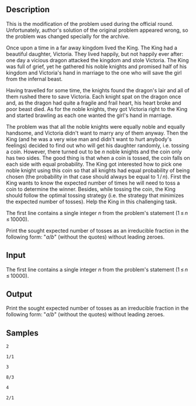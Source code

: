 ## Description

<div><p><span class="tex-font-style-it">This is the modification of the problem used during the official round. Unfortunately, author's solution of the original problem appeared wrong, so the problem was changed specially for the archive.</span></p><p>Once upon a time in a far away kingdom lived the King. The King had a beautiful daughter, Victoria. They lived happily, but not happily ever after: one day a vicious dragon attacked the kingdom and stole Victoria. The King was full of grief, yet he gathered his noble knights and promised half of his kingdom and Victoria's hand in marriage to the one who will save the girl from the infernal beast.</p><p>Having travelled for some time, the knights found the dragon's lair and all of them rushed there to save Victoria. Each knight spat on the dragon once and, as the dragon had quite a fragile and frail heart, his heart broke and poor beast died. As for the noble knights, they got Victoria right to the King and started brawling as each one wanted the girl's hand in marriage.</p><p>The problem was that all the noble knights were equally noble and equally handsome, and Victoria didn't want to marry any of them anyway. Then the King (and he was a very wise man and didn't want to hurt anybody's feelings) decided to find out who will get his daughter randomly, i.e. tossing a coin. However, there turned out to be <span class="tex-span"><i>n</i></span> noble knights and the coin only has two sides. The good thing is that when a coin is tossed, the coin falls on each side with equal probability. The King got interested how to pick one noble knight using this coin so that all knights had equal probability of being chosen (the probability in that case should always be equal to <span class="tex-span">1 / <i>n</i></span>). First the King wants to know the expected number of times he will need to toss a coin to determine the winner. Besides, while tossing the coin, the King should follow the optimal tossing strategy (i.e. the strategy that minimizes the expected number of tosses). Help the King in this challenging task.</p></div><div class="input-specification"><p>The first line contains a single integer <span class="tex-span"><i>n</i></span> from the problem's statement (<span class="tex-span">1 ≤ <i>n</i> ≤ 10000</span>).</p></div><div class="output-specification"><p>Print the sought expected number of tosses as an irreducible fraction in the following form: "<span class="tex-span"><i>a</i></span><span class="tex-font-style-tt">/</span><span class="tex-span"><i>b</i></span>" (without the quotes) without leading zeroes.</p></div>


## Input

<p>The first line contains a single integer <span class="tex-span"><i>n</i></span> from the problem's statement (<span class="tex-span">1 ≤ <i>n</i> ≤ 10000</span>).</p>


## Output

<p>Print the sought expected number of tosses as an irreducible fraction in the following form: "<span class="tex-span"><i>a</i></span><span class="tex-font-style-tt">/</span><span class="tex-span"><i>b</i></span>" (without the quotes) without leading zeroes.</p>


## Samples

```input1
2

```

```output1
1/1

```






```input2
3

```

```output2
8/3

```






```input3
4

```

```output3
2/1

```



